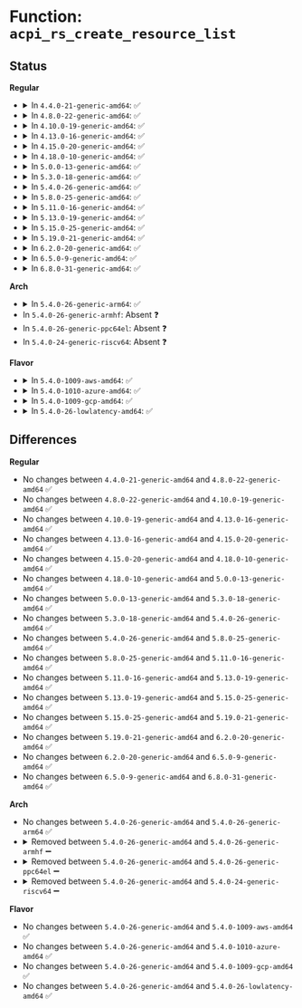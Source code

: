 # Function: <code>acpi_rs_create_resource_list</code>

## Status
<b>Regular</b>
<ul>
<li>
<details>
<summary>In <code>4.4.0-21-generic-amd64</code>: ✅</summary>

```c
acpi_status acpi_rs_create_resource_list(union acpi_operand_object * aml_buffer, struct acpi_buffer * output_buffer)
```

```json
{
  "name": "acpi_rs_create_resource_list",
  "collision_type": "Unique Global",
  "inline_type": "No",
  "funcs": [
    {
      "addr": 18446744071583706423,
      "name": "acpi_rs_create_resource_list",
      "external": true,
      "loc": "drivers/acpi/acpica/rscreate.c:138",
      "file": "drivers/acpi/acpica/rscreate.c",
      "inline": "seen, unknown",
      "caller_inline": [],
      "caller_func": [
        "drivers/acpi/acpica/rsutils.c:acpi_rs_get_crs_method_data",
        "drivers/acpi/acpica/rsutils.c:acpi_rs_get_prs_method_data",
        "drivers/acpi/acpica/rsutils.c:acpi_rs_get_aei_method_data",
        "drivers/acpi/acpica/rsutils.c:acpi_rs_get_method_data"
      ]
    }
  ],
  "symbols": [
    {
      "addr": 18446744071583706423,
      "name": "acpi_rs_create_resource_list",
      "section": ".text",
      "bind": "STB_GLOBAL",
      "size": 147
    }
  ]
}
```
</details>
</li>
<li>
<details>
<summary>In <code>4.8.0-22-generic-amd64</code>: ✅</summary>

```c
acpi_status acpi_rs_create_resource_list(union acpi_operand_object * aml_buffer, struct acpi_buffer * output_buffer)
```

```json
{
  "name": "acpi_rs_create_resource_list",
  "collision_type": "Unique Global",
  "inline_type": "No",
  "funcs": [
    {
      "addr": 18446744071584030818,
      "name": "acpi_rs_create_resource_list",
      "external": true,
      "loc": "drivers/acpi/acpica/rscreate.c:139",
      "file": "drivers/acpi/acpica/rscreate.c",
      "inline": "seen, unknown",
      "caller_inline": [],
      "caller_func": [
        "drivers/acpi/acpica/rsutils.c:acpi_rs_get_method_data",
        "drivers/acpi/acpica/rsutils.c:acpi_rs_get_aei_method_data",
        "drivers/acpi/acpica/rsutils.c:acpi_rs_get_prs_method_data",
        "drivers/acpi/acpica/rsutils.c:acpi_rs_get_crs_method_data"
      ]
    }
  ],
  "symbols": [
    {
      "addr": 18446744071584030818,
      "name": "acpi_rs_create_resource_list",
      "section": ".text",
      "bind": "STB_GLOBAL",
      "size": 147
    }
  ]
}
```
</details>
</li>
<li>
<details>
<summary>In <code>4.10.0-19-generic-amd64</code>: ✅</summary>

```c
acpi_status acpi_rs_create_resource_list(union acpi_operand_object * aml_buffer, struct acpi_buffer * output_buffer)
```

```json
{
  "name": "acpi_rs_create_resource_list",
  "collision_type": "Unique Global",
  "inline_type": "No",
  "funcs": [
    {
      "addr": 18446744071584172976,
      "name": "acpi_rs_create_resource_list",
      "external": true,
      "loc": "drivers/acpi/acpica/rscreate.c:139",
      "file": "drivers/acpi/acpica/rscreate.c",
      "inline": "seen, unknown",
      "caller_inline": [],
      "caller_func": [
        "drivers/acpi/acpica/rsutils.c:acpi_rs_get_method_data",
        "drivers/acpi/acpica/rsutils.c:acpi_rs_get_aei_method_data",
        "drivers/acpi/acpica/rsutils.c:acpi_rs_get_prs_method_data",
        "drivers/acpi/acpica/rsutils.c:acpi_rs_get_crs_method_data"
      ]
    }
  ],
  "symbols": [
    {
      "addr": 18446744071584172976,
      "name": "acpi_rs_create_resource_list",
      "section": ".text",
      "bind": "STB_GLOBAL",
      "size": 147
    }
  ]
}
```
</details>
</li>
<li>
<details>
<summary>In <code>4.13.0-16-generic-amd64</code>: ✅</summary>

```c
acpi_status acpi_rs_create_resource_list(union acpi_operand_object * aml_buffer, struct acpi_buffer * output_buffer)
```

```json
{
  "name": "acpi_rs_create_resource_list",
  "collision_type": "Unique Global",
  "inline_type": "No",
  "funcs": [
    {
      "addr": 18446744071584240734,
      "name": "acpi_rs_create_resource_list",
      "external": true,
      "loc": "drivers/acpi/acpica/rscreate.c:139",
      "file": "drivers/acpi/acpica/rscreate.c",
      "inline": "seen, unknown",
      "caller_inline": [],
      "caller_func": [
        "drivers/acpi/acpica/rsutils.c:acpi_rs_get_method_data",
        "drivers/acpi/acpica/rsutils.c:acpi_rs_get_aei_method_data",
        "drivers/acpi/acpica/rsutils.c:acpi_rs_get_prs_method_data",
        "drivers/acpi/acpica/rsutils.c:acpi_rs_get_crs_method_data"
      ]
    }
  ],
  "symbols": [
    {
      "addr": 18446744071584240734,
      "name": "acpi_rs_create_resource_list",
      "section": ".text",
      "bind": "STB_GLOBAL",
      "size": 147
    }
  ]
}
```
</details>
</li>
<li>
<details>
<summary>In <code>4.15.0-20-generic-amd64</code>: ✅</summary>

```c
acpi_status acpi_rs_create_resource_list(union acpi_operand_object * aml_buffer, struct acpi_buffer * output_buffer)
```

```json
{
  "name": "acpi_rs_create_resource_list",
  "collision_type": "Unique Global",
  "inline_type": "No",
  "funcs": [
    {
      "addr": 18446744071584593392,
      "name": "acpi_rs_create_resource_list",
      "external": true,
      "loc": "drivers/acpi/acpica/rscreate.c:139",
      "file": "drivers/acpi/acpica/rscreate.c",
      "inline": "seen, unknown",
      "caller_inline": [],
      "caller_func": [
        "drivers/acpi/acpica/rsutils.c:acpi_rs_get_method_data",
        "drivers/acpi/acpica/rsutils.c:acpi_rs_get_aei_method_data",
        "drivers/acpi/acpica/rsutils.c:acpi_rs_get_prs_method_data",
        "drivers/acpi/acpica/rsutils.c:acpi_rs_get_crs_method_data",
        "drivers/acpi/acpica/dbcmds.c:acpi_db_display_template"
      ]
    }
  ],
  "symbols": [
    {
      "addr": 18446744071584593392,
      "name": "acpi_rs_create_resource_list",
      "section": ".text",
      "bind": "STB_GLOBAL",
      "size": 527
    }
  ]
}
```
</details>
</li>
<li>
<details>
<summary>In <code>4.18.0-10-generic-amd64</code>: ✅</summary>

```c
acpi_status acpi_rs_create_resource_list(union acpi_operand_object * aml_buffer, struct acpi_buffer * output_buffer)
```

```json
{
  "name": "acpi_rs_create_resource_list",
  "collision_type": "Unique Global",
  "inline_type": "No",
  "funcs": [
    {
      "addr": 18446744071584819146,
      "name": "acpi_rs_create_resource_list",
      "external": true,
      "loc": "drivers/acpi/acpica/rscreate.c:103",
      "file": "drivers/acpi/acpica/rscreate.c",
      "inline": "seen, unknown",
      "caller_inline": [],
      "caller_func": [
        "drivers/acpi/acpica/rsutils.c:acpi_rs_get_method_data",
        "drivers/acpi/acpica/rsutils.c:acpi_rs_get_aei_method_data",
        "drivers/acpi/acpica/rsutils.c:acpi_rs_get_prs_method_data",
        "drivers/acpi/acpica/rsutils.c:acpi_rs_get_crs_method_data",
        "drivers/acpi/acpica/dbcmds.c:acpi_db_display_template"
      ]
    }
  ],
  "symbols": [
    {
      "addr": 18446744071584819146,
      "name": "acpi_rs_create_resource_list",
      "section": ".text",
      "bind": "STB_GLOBAL",
      "size": 527
    }
  ]
}
```
</details>
</li>
<li>
<details>
<summary>In <code>5.0.0-13-generic-amd64</code>: ✅</summary>

```c
acpi_status acpi_rs_create_resource_list(union acpi_operand_object * aml_buffer, struct acpi_buffer * output_buffer)
```

```json
{
  "name": "acpi_rs_create_resource_list",
  "collision_type": "Unique Global",
  "inline_type": "No",
  "funcs": [
    {
      "addr": 18446744071584922068,
      "name": "acpi_rs_create_resource_list",
      "external": true,
      "loc": "drivers/acpi/acpica/rscreate.c:103",
      "file": "drivers/acpi/acpica/rscreate.c",
      "inline": "seen, unknown",
      "caller_inline": [],
      "caller_func": [
        "drivers/acpi/acpica/rsutils.c:acpi_rs_get_method_data",
        "drivers/acpi/acpica/rsutils.c:acpi_rs_get_aei_method_data",
        "drivers/acpi/acpica/rsutils.c:acpi_rs_get_prs_method_data",
        "drivers/acpi/acpica/rsutils.c:acpi_rs_get_crs_method_data",
        "drivers/acpi/acpica/dbcmds.c:acpi_db_display_template"
      ]
    }
  ],
  "symbols": [
    {
      "addr": 18446744071584922068,
      "name": "acpi_rs_create_resource_list",
      "section": ".text",
      "bind": "STB_GLOBAL",
      "size": 526
    }
  ]
}
```
</details>
</li>
<li>
<details>
<summary>In <code>5.3.0-18-generic-amd64</code>: ✅</summary>

```c
acpi_status acpi_rs_create_resource_list(union acpi_operand_object * aml_buffer, struct acpi_buffer * output_buffer)
```

```json
{
  "name": "acpi_rs_create_resource_list",
  "collision_type": "Unique Global",
  "inline_type": "No",
  "funcs": [
    {
      "addr": 18446744071585124745,
      "name": "acpi_rs_create_resource_list",
      "external": true,
      "loc": "drivers/acpi/acpica/rscreate.c:103",
      "file": "drivers/acpi/acpica/rscreate.c",
      "inline": "seen, unknown",
      "caller_inline": [],
      "caller_func": [
        "drivers/acpi/acpica/rsutils.c:acpi_rs_get_method_data",
        "drivers/acpi/acpica/rsutils.c:acpi_rs_get_aei_method_data",
        "drivers/acpi/acpica/rsutils.c:acpi_rs_get_prs_method_data",
        "drivers/acpi/acpica/rsutils.c:acpi_rs_get_crs_method_data",
        "drivers/acpi/acpica/dbcmds.c:acpi_db_display_template"
      ]
    }
  ],
  "symbols": [
    {
      "addr": 18446744071585124745,
      "name": "acpi_rs_create_resource_list",
      "section": ".text",
      "bind": "STB_GLOBAL",
      "size": 531
    }
  ]
}
```
</details>
</li>
<li>
<details>
<summary>In <code>5.4.0-26-generic-amd64</code>: ✅</summary>

```c
acpi_status acpi_rs_create_resource_list(union acpi_operand_object * aml_buffer, struct acpi_buffer * output_buffer)
```

```json
{
  "name": "acpi_rs_create_resource_list",
  "collision_type": "Unique Global",
  "inline_type": "No",
  "funcs": [
    {
      "addr": 18446744071585261107,
      "name": "acpi_rs_create_resource_list",
      "external": true,
      "loc": "drivers/acpi/acpica/rscreate.c:103",
      "file": "drivers/acpi/acpica/rscreate.c",
      "inline": "seen, unknown",
      "caller_inline": [],
      "caller_func": [
        "drivers/acpi/acpica/rsutils.c:acpi_rs_get_method_data",
        "drivers/acpi/acpica/rsutils.c:acpi_rs_get_aei_method_data",
        "drivers/acpi/acpica/rsutils.c:acpi_rs_get_prs_method_data",
        "drivers/acpi/acpica/rsutils.c:acpi_rs_get_crs_method_data",
        "drivers/acpi/acpica/dbcmds.c:acpi_db_display_template"
      ]
    }
  ],
  "symbols": [
    {
      "addr": 18446744071585261107,
      "name": "acpi_rs_create_resource_list",
      "section": ".text",
      "bind": "STB_GLOBAL",
      "size": 531
    }
  ]
}
```
</details>
</li>
<li>
<details>
<summary>In <code>5.8.0-25-generic-amd64</code>: ✅</summary>

```c
acpi_status acpi_rs_create_resource_list(union acpi_operand_object * aml_buffer, struct acpi_buffer * output_buffer)
```

```json
{
  "name": "acpi_rs_create_resource_list",
  "collision_type": "Unique Global",
  "inline_type": "No",
  "funcs": [
    {
      "addr": 18446744071585966995,
      "name": "acpi_rs_create_resource_list",
      "external": true,
      "loc": "drivers/acpi/acpica/rscreate.c:103",
      "file": "drivers/acpi/acpica/rscreate.c",
      "inline": "seen, unknown",
      "caller_inline": [],
      "caller_func": [
        "drivers/acpi/acpica/rsutils.c:acpi_rs_get_method_data",
        "drivers/acpi/acpica/rsutils.c:acpi_rs_get_aei_method_data",
        "drivers/acpi/acpica/rsutils.c:acpi_rs_get_prs_method_data",
        "drivers/acpi/acpica/rsutils.c:acpi_rs_get_crs_method_data",
        "drivers/acpi/acpica/dbcmds.c:acpi_db_display_template"
      ]
    }
  ],
  "symbols": [
    {
      "addr": 18446744071585966995,
      "name": "acpi_rs_create_resource_list",
      "section": ".text",
      "bind": "STB_GLOBAL",
      "size": 531
    }
  ]
}
```
</details>
</li>
<li>
<details>
<summary>In <code>5.11.0-16-generic-amd64</code>: ✅</summary>

```c
acpi_status acpi_rs_create_resource_list(union acpi_operand_object * aml_buffer, struct acpi_buffer * output_buffer)
```

```json
{
  "name": "acpi_rs_create_resource_list",
  "collision_type": "Unique Global",
  "inline_type": "No",
  "funcs": [
    {
      "addr": 18446744071586089896,
      "name": "acpi_rs_create_resource_list",
      "external": true,
      "loc": "drivers/acpi/acpica/rscreate.c:103",
      "file": "drivers/acpi/acpica/rscreate.c",
      "inline": "seen, unknown",
      "caller_inline": [],
      "caller_func": [
        "drivers/acpi/acpica/rsutils.c:acpi_rs_get_method_data",
        "drivers/acpi/acpica/rsutils.c:acpi_rs_get_aei_method_data",
        "drivers/acpi/acpica/rsutils.c:acpi_rs_get_prs_method_data",
        "drivers/acpi/acpica/rsutils.c:acpi_rs_get_crs_method_data",
        "drivers/acpi/acpica/dbcmds.c:acpi_db_display_template"
      ]
    }
  ],
  "symbols": [
    {
      "addr": 18446744071586089896,
      "name": "acpi_rs_create_resource_list",
      "section": ".text",
      "bind": "STB_GLOBAL",
      "size": 531
    }
  ]
}
```
</details>
</li>
<li>
<details>
<summary>In <code>5.13.0-19-generic-amd64</code>: ✅</summary>

```c
acpi_status acpi_rs_create_resource_list(union acpi_operand_object * aml_buffer, struct acpi_buffer * output_buffer)
```

```json
{
  "name": "acpi_rs_create_resource_list",
  "collision_type": "Unique Global",
  "inline_type": "No",
  "funcs": [
    {
      "addr": 18446744071585966701,
      "name": "acpi_rs_create_resource_list",
      "external": true,
      "loc": "drivers/acpi/acpica/rscreate.c:103",
      "file": "drivers/acpi/acpica/rscreate.c",
      "inline": "seen, unknown",
      "caller_inline": [],
      "caller_func": [
        "drivers/acpi/acpica/rsutils.c:acpi_rs_get_method_data",
        "drivers/acpi/acpica/rsutils.c:acpi_rs_get_aei_method_data",
        "drivers/acpi/acpica/rsutils.c:acpi_rs_get_prs_method_data",
        "drivers/acpi/acpica/rsutils.c:acpi_rs_get_crs_method_data",
        "drivers/acpi/acpica/dbcmds.c:acpi_db_display_template"
      ]
    }
  ],
  "symbols": [
    {
      "addr": 18446744071585966701,
      "name": "acpi_rs_create_resource_list",
      "section": ".text",
      "bind": "STB_GLOBAL",
      "size": 531
    }
  ]
}
```
</details>
</li>
<li>
<details>
<summary>In <code>5.15.0-25-generic-amd64</code>: ✅</summary>

```c
acpi_status acpi_rs_create_resource_list(union acpi_operand_object * aml_buffer, struct acpi_buffer * output_buffer)
```

```json
{
  "name": "acpi_rs_create_resource_list",
  "collision_type": "Unique Global",
  "inline_type": "No",
  "funcs": [
    {
      "addr": 18446744071586455055,
      "name": "acpi_rs_create_resource_list",
      "external": true,
      "loc": "drivers/acpi/acpica/rscreate.c:103",
      "file": "drivers/acpi/acpica/rscreate.c",
      "inline": "seen, unknown",
      "caller_inline": [],
      "caller_func": [
        "drivers/acpi/acpica/rsutils.c:acpi_rs_get_method_data",
        "drivers/acpi/acpica/rsutils.c:acpi_rs_get_aei_method_data",
        "drivers/acpi/acpica/rsutils.c:acpi_rs_get_prs_method_data",
        "drivers/acpi/acpica/rsutils.c:acpi_rs_get_crs_method_data",
        "drivers/acpi/acpica/dbcmds.c:acpi_db_display_template"
      ]
    }
  ],
  "symbols": [
    {
      "addr": 18446744071586455055,
      "name": "acpi_rs_create_resource_list",
      "section": ".text",
      "bind": "STB_GLOBAL",
      "size": 531
    }
  ]
}
```
</details>
</li>
<li>
<details>
<summary>In <code>5.19.0-21-generic-amd64</code>: ✅</summary>

```c
acpi_status acpi_rs_create_resource_list(union acpi_operand_object * aml_buffer, struct acpi_buffer * output_buffer)
```

```json
{
  "name": "acpi_rs_create_resource_list",
  "collision_type": "Unique Global",
  "inline_type": "No",
  "funcs": [
    {
      "addr": 18446744071587707089,
      "name": "acpi_rs_create_resource_list",
      "external": true,
      "loc": "drivers/acpi/acpica/rscreate.c:103",
      "file": "drivers/acpi/acpica/rscreate.c",
      "inline": "seen, unknown",
      "caller_inline": [],
      "caller_func": [
        "drivers/acpi/acpica/rsutils.c:acpi_rs_get_method_data",
        "drivers/acpi/acpica/rsutils.c:acpi_rs_get_aei_method_data",
        "drivers/acpi/acpica/rsutils.c:acpi_rs_get_prs_method_data",
        "drivers/acpi/acpica/rsutils.c:acpi_rs_get_crs_method_data",
        "drivers/acpi/acpica/dbcmds.c:acpi_db_display_template"
      ]
    }
  ],
  "symbols": [
    {
      "addr": 18446744071587707089,
      "name": "acpi_rs_create_resource_list",
      "section": ".text",
      "bind": "STB_GLOBAL",
      "size": 547
    }
  ]
}
```
</details>
</li>
<li>
<details>
<summary>In <code>6.2.0-20-generic-amd64</code>: ✅</summary>

```c
acpi_status acpi_rs_create_resource_list(union acpi_operand_object * aml_buffer, struct acpi_buffer * output_buffer)
```

```json
{
  "name": "acpi_rs_create_resource_list",
  "collision_type": "Unique Global",
  "inline_type": "No",
  "funcs": [
    {
      "addr": 18446744071589022432,
      "name": "acpi_rs_create_resource_list",
      "external": true,
      "loc": "drivers/acpi/acpica/rscreate.c:103",
      "file": "drivers/acpi/acpica/rscreate.c",
      "inline": "seen, unknown",
      "caller_inline": [],
      "caller_func": [
        "drivers/acpi/acpica/rsutils.c:acpi_rs_get_method_data",
        "drivers/acpi/acpica/rsutils.c:acpi_rs_get_aei_method_data",
        "drivers/acpi/acpica/rsutils.c:acpi_rs_get_prs_method_data",
        "drivers/acpi/acpica/rsutils.c:acpi_rs_get_crs_method_data",
        "drivers/acpi/acpica/dbcmds.c:acpi_db_display_template"
      ]
    }
  ],
  "symbols": [
    {
      "addr": 18446744071589022432,
      "name": "acpi_rs_create_resource_list",
      "section": ".text",
      "bind": "STB_GLOBAL",
      "size": 598
    }
  ]
}
```
</details>
</li>
<li>
<details>
<summary>In <code>6.5.0-9-generic-amd64</code>: ✅</summary>

```c
acpi_status acpi_rs_create_resource_list(union acpi_operand_object * aml_buffer, struct acpi_buffer * output_buffer)
```

```json
{
  "name": "acpi_rs_create_resource_list",
  "collision_type": "Unique Global",
  "inline_type": "No",
  "funcs": [
    {
      "addr": 18446744071589313248,
      "name": "acpi_rs_create_resource_list",
      "external": true,
      "loc": "drivers/acpi/acpica/rscreate.c:103",
      "file": "drivers/acpi/acpica/rscreate.c",
      "inline": "seen, unknown",
      "caller_inline": [],
      "caller_func": [
        "drivers/acpi/acpica/rsutils.c:acpi_rs_get_method_data",
        "drivers/acpi/acpica/rsutils.c:acpi_rs_get_aei_method_data",
        "drivers/acpi/acpica/rsutils.c:acpi_rs_get_prs_method_data",
        "drivers/acpi/acpica/rsutils.c:acpi_rs_get_crs_method_data",
        "drivers/acpi/acpica/dbcmds.c:acpi_db_display_template"
      ]
    }
  ],
  "symbols": [
    {
      "addr": 18446744071589313248,
      "name": "acpi_rs_create_resource_list",
      "section": ".text",
      "bind": "STB_GLOBAL",
      "size": 598
    }
  ]
}
```
</details>
</li>
<li>
<details>
<summary>In <code>6.8.0-31-generic-amd64</code>: ✅</summary>

```c
acpi_status acpi_rs_create_resource_list(union acpi_operand_object * aml_buffer, struct acpi_buffer * output_buffer)
```

```json
{
  "name": "acpi_rs_create_resource_list",
  "collision_type": "Unique Global",
  "inline_type": "No",
  "funcs": [
    {
      "addr": 18446744071589620016,
      "name": "acpi_rs_create_resource_list",
      "external": true,
      "loc": "drivers/acpi/acpica/rscreate.c:103",
      "file": "drivers/acpi/acpica/rscreate.c",
      "inline": "seen, unknown",
      "caller_inline": [],
      "caller_func": [
        "drivers/acpi/acpica/rsutils.c:acpi_rs_get_method_data",
        "drivers/acpi/acpica/rsutils.c:acpi_rs_get_aei_method_data",
        "drivers/acpi/acpica/rsutils.c:acpi_rs_get_prs_method_data",
        "drivers/acpi/acpica/rsutils.c:acpi_rs_get_crs_method_data",
        "drivers/acpi/acpica/dbcmds.c:acpi_db_display_template"
      ]
    }
  ],
  "symbols": [
    {
      "addr": 18446744071589620016,
      "name": "acpi_rs_create_resource_list",
      "section": ".text",
      "bind": "STB_GLOBAL",
      "size": 598
    }
  ]
}
```
</details>
</li>
</ul>
<b>Arch</b>
<ul>
<li>
<details>
<summary>In <code>5.4.0-26-generic-arm64</code>: ✅</summary>

```c
acpi_status acpi_rs_create_resource_list(union acpi_operand_object * aml_buffer, struct acpi_buffer * output_buffer)
```

```json
{
  "name": "acpi_rs_create_resource_list",
  "collision_type": "Unique Global",
  "inline_type": "No",
  "funcs": [
    {
      "addr": 18446603336497580940,
      "name": "acpi_rs_create_resource_list",
      "external": true,
      "loc": "drivers/acpi/acpica/rscreate.c:103",
      "file": "drivers/acpi/acpica/rscreate.c",
      "inline": "seen, unknown",
      "caller_inline": [],
      "caller_func": [
        "drivers/acpi/acpica/rsutils.c:acpi_rs_get_method_data",
        "drivers/acpi/acpica/rsutils.c:acpi_rs_get_aei_method_data",
        "drivers/acpi/acpica/rsutils.c:acpi_rs_get_prs_method_data",
        "drivers/acpi/acpica/rsutils.c:acpi_rs_get_crs_method_data"
      ]
    }
  ],
  "symbols": [
    {
      "addr": 18446603336497580940,
      "name": "acpi_rs_create_resource_list",
      "section": ".text",
      "bind": "STB_GLOBAL",
      "size": 176
    }
  ]
}
```
</details>
</li>
<li>
In <code>5.4.0-26-generic-armhf</code>: Absent ❓
</li>
<li>
In <code>5.4.0-26-generic-ppc64el</code>: Absent ❓
</li>
<li>
In <code>5.4.0-24-generic-riscv64</code>: Absent ❓
</li>
</ul>
<b>Flavor</b>
<ul>
<li>
<details>
<summary>In <code>5.4.0-1009-aws-amd64</code>: ✅</summary>

```c
acpi_status acpi_rs_create_resource_list(union acpi_operand_object * aml_buffer, struct acpi_buffer * output_buffer)
```

```json
{
  "name": "acpi_rs_create_resource_list",
  "collision_type": "Unique Global",
  "inline_type": "No",
  "funcs": [
    {
      "addr": 18446744071585111499,
      "name": "acpi_rs_create_resource_list",
      "external": true,
      "loc": "drivers/acpi/acpica/rscreate.c:103",
      "file": "drivers/acpi/acpica/rscreate.c",
      "inline": "seen, unknown",
      "caller_inline": [],
      "caller_func": [
        "drivers/acpi/acpica/rsutils.c:acpi_rs_get_method_data",
        "drivers/acpi/acpica/rsutils.c:acpi_rs_get_aei_method_data",
        "drivers/acpi/acpica/rsutils.c:acpi_rs_get_prs_method_data",
        "drivers/acpi/acpica/rsutils.c:acpi_rs_get_crs_method_data"
      ]
    }
  ],
  "symbols": [
    {
      "addr": 18446744071585111499,
      "name": "acpi_rs_create_resource_list",
      "section": ".text",
      "bind": "STB_GLOBAL",
      "size": 147
    }
  ]
}
```
</details>
</li>
<li>
<details>
<summary>In <code>5.4.0-1010-azure-amd64</code>: ✅</summary>

```c
acpi_status acpi_rs_create_resource_list(union acpi_operand_object * aml_buffer, struct acpi_buffer * output_buffer)
```

```json
{
  "name": "acpi_rs_create_resource_list",
  "collision_type": "Unique Global",
  "inline_type": "No",
  "funcs": [
    {
      "addr": 18446744071585026816,
      "name": "acpi_rs_create_resource_list",
      "external": true,
      "loc": "drivers/acpi/acpica/rscreate.c:103",
      "file": "drivers/acpi/acpica/rscreate.c",
      "inline": "seen, unknown",
      "caller_inline": [],
      "caller_func": [
        "drivers/acpi/acpica/rsutils.c:acpi_rs_get_method_data",
        "drivers/acpi/acpica/rsutils.c:acpi_rs_get_aei_method_data",
        "drivers/acpi/acpica/rsutils.c:acpi_rs_get_prs_method_data",
        "drivers/acpi/acpica/rsutils.c:acpi_rs_get_crs_method_data"
      ]
    }
  ],
  "symbols": [
    {
      "addr": 18446744071585026816,
      "name": "acpi_rs_create_resource_list",
      "section": ".text",
      "bind": "STB_GLOBAL",
      "size": 147
    }
  ]
}
```
</details>
</li>
<li>
<details>
<summary>In <code>5.4.0-1009-gcp-amd64</code>: ✅</summary>

```c
acpi_status acpi_rs_create_resource_list(union acpi_operand_object * aml_buffer, struct acpi_buffer * output_buffer)
```

```json
{
  "name": "acpi_rs_create_resource_list",
  "collision_type": "Unique Global",
  "inline_type": "No",
  "funcs": [
    {
      "addr": 18446744071585212691,
      "name": "acpi_rs_create_resource_list",
      "external": true,
      "loc": "drivers/acpi/acpica/rscreate.c:103",
      "file": "drivers/acpi/acpica/rscreate.c",
      "inline": "seen, unknown",
      "caller_inline": [],
      "caller_func": [
        "drivers/acpi/acpica/rsutils.c:acpi_rs_get_method_data",
        "drivers/acpi/acpica/rsutils.c:acpi_rs_get_aei_method_data",
        "drivers/acpi/acpica/rsutils.c:acpi_rs_get_prs_method_data",
        "drivers/acpi/acpica/rsutils.c:acpi_rs_get_crs_method_data",
        "drivers/acpi/acpica/dbcmds.c:acpi_db_display_template"
      ]
    }
  ],
  "symbols": [
    {
      "addr": 18446744071585212691,
      "name": "acpi_rs_create_resource_list",
      "section": ".text",
      "bind": "STB_GLOBAL",
      "size": 531
    }
  ]
}
```
</details>
</li>
<li>
<details>
<summary>In <code>5.4.0-26-lowlatency-amd64</code>: ✅</summary>

```c
acpi_status acpi_rs_create_resource_list(union acpi_operand_object * aml_buffer, struct acpi_buffer * output_buffer)
```

```json
{
  "name": "acpi_rs_create_resource_list",
  "collision_type": "Unique Global",
  "inline_type": "No",
  "funcs": [
    {
      "addr": 18446744071585318851,
      "name": "acpi_rs_create_resource_list",
      "external": true,
      "loc": "drivers/acpi/acpica/rscreate.c:103",
      "file": "drivers/acpi/acpica/rscreate.c",
      "inline": "seen, unknown",
      "caller_inline": [],
      "caller_func": [
        "drivers/acpi/acpica/rsutils.c:acpi_rs_get_method_data",
        "drivers/acpi/acpica/rsutils.c:acpi_rs_get_aei_method_data",
        "drivers/acpi/acpica/rsutils.c:acpi_rs_get_prs_method_data",
        "drivers/acpi/acpica/rsutils.c:acpi_rs_get_crs_method_data",
        "drivers/acpi/acpica/dbcmds.c:acpi_db_display_template"
      ]
    }
  ],
  "symbols": [
    {
      "addr": 18446744071585318851,
      "name": "acpi_rs_create_resource_list",
      "section": ".text",
      "bind": "STB_GLOBAL",
      "size": 531
    }
  ]
}
```
</details>
</li>
</ul>

## Differences
<b>Regular</b>
<ul>
<li>
No changes between <code>4.4.0-21-generic-amd64</code> and <code>4.8.0-22-generic-amd64</code> ✅
</li>
<li>
No changes between <code>4.8.0-22-generic-amd64</code> and <code>4.10.0-19-generic-amd64</code> ✅
</li>
<li>
No changes between <code>4.10.0-19-generic-amd64</code> and <code>4.13.0-16-generic-amd64</code> ✅
</li>
<li>
No changes between <code>4.13.0-16-generic-amd64</code> and <code>4.15.0-20-generic-amd64</code> ✅
</li>
<li>
No changes between <code>4.15.0-20-generic-amd64</code> and <code>4.18.0-10-generic-amd64</code> ✅
</li>
<li>
No changes between <code>4.18.0-10-generic-amd64</code> and <code>5.0.0-13-generic-amd64</code> ✅
</li>
<li>
No changes between <code>5.0.0-13-generic-amd64</code> and <code>5.3.0-18-generic-amd64</code> ✅
</li>
<li>
No changes between <code>5.3.0-18-generic-amd64</code> and <code>5.4.0-26-generic-amd64</code> ✅
</li>
<li>
No changes between <code>5.4.0-26-generic-amd64</code> and <code>5.8.0-25-generic-amd64</code> ✅
</li>
<li>
No changes between <code>5.8.0-25-generic-amd64</code> and <code>5.11.0-16-generic-amd64</code> ✅
</li>
<li>
No changes between <code>5.11.0-16-generic-amd64</code> and <code>5.13.0-19-generic-amd64</code> ✅
</li>
<li>
No changes between <code>5.13.0-19-generic-amd64</code> and <code>5.15.0-25-generic-amd64</code> ✅
</li>
<li>
No changes between <code>5.15.0-25-generic-amd64</code> and <code>5.19.0-21-generic-amd64</code> ✅
</li>
<li>
No changes between <code>5.19.0-21-generic-amd64</code> and <code>6.2.0-20-generic-amd64</code> ✅
</li>
<li>
No changes between <code>6.2.0-20-generic-amd64</code> and <code>6.5.0-9-generic-amd64</code> ✅
</li>
<li>
No changes between <code>6.5.0-9-generic-amd64</code> and <code>6.8.0-31-generic-amd64</code> ✅
</li>
</ul>
<b>Arch</b>
<ul>
<li>
No changes between <code>5.4.0-26-generic-amd64</code> and <code>5.4.0-26-generic-arm64</code> ✅
</li>
<li>
<details>
<summary>Removed between <code>5.4.0-26-generic-amd64</code> and <code>5.4.0-26-generic-armhf</code> ➖</summary>

```c
acpi_status acpi_rs_create_resource_list(union acpi_operand_object * aml_buffer, struct acpi_buffer * output_buffer)
```
</details>
</li>
<li>
<details>
<summary>Removed between <code>5.4.0-26-generic-amd64</code> and <code>5.4.0-26-generic-ppc64el</code> ➖</summary>

```c
acpi_status acpi_rs_create_resource_list(union acpi_operand_object * aml_buffer, struct acpi_buffer * output_buffer)
```
</details>
</li>
<li>
<details>
<summary>Removed between <code>5.4.0-26-generic-amd64</code> and <code>5.4.0-24-generic-riscv64</code> ➖</summary>

```c
acpi_status acpi_rs_create_resource_list(union acpi_operand_object * aml_buffer, struct acpi_buffer * output_buffer)
```
</details>
</li>
</ul>
<b>Flavor</b>
<ul>
<li>
No changes between <code>5.4.0-26-generic-amd64</code> and <code>5.4.0-1009-aws-amd64</code> ✅
</li>
<li>
No changes between <code>5.4.0-26-generic-amd64</code> and <code>5.4.0-1010-azure-amd64</code> ✅
</li>
<li>
No changes between <code>5.4.0-26-generic-amd64</code> and <code>5.4.0-1009-gcp-amd64</code> ✅
</li>
<li>
No changes between <code>5.4.0-26-generic-amd64</code> and <code>5.4.0-26-lowlatency-amd64</code> ✅
</li>
</ul>
